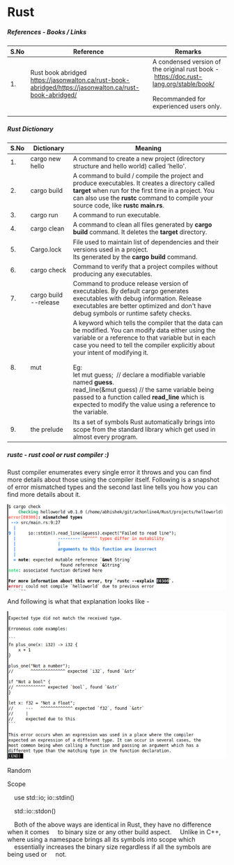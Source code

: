 # Rust

##### References - Books / Links

| S.No | Reference                                                                                                    | Remarks                                                                                                                                 |
| ---- | ------------------------------------------------------------------------------------------------------------ | --------------------------------------------------------------------------------------------------------------------------------------- |
| 1.   | Rust book abridged <br/>https://jasonwalton.ca/rust-book-abridged/https://jasonwalton.ca/rust-book-abridged/ | A condensed version of the original rust book - https://doc.rust-lang.org/stable/book/<br/><br/>Recommanded for experienced users only. |
|      |                                                                                                              |                                                                                                                                         |
|      |                                                                                                              |                                                                                                                                         |

##### Rust Dictionary

| S.No | Dictionary            | Meaning                                                                                                                                                                                                                                                                                                                                                                                                                                                                                                 |
| ---- | --------------------- | ------------------------------------------------------------------------------------------------------------------------------------------------------------------------------------------------------------------------------------------------------------------------------------------------------------------------------------------------------------------------------------------------------------------------------------------------------------------------------------------------------- |
| 1.   | cargo new hello       | A command to create a new project (directory structure and hello world) called 'hello'.                                                                                                                                                                                                                                                                                                                                                                                                                 |
| 2.   | cargo build           | A command to build / compile the project and produce executables. It creates a directory called **target** when run for the first time in a project. You can also use the **rustc** command to compile your source code, like **rustc main.rs**.                                                                                                                                                                                                                                                        |
| 3.   | cargo run             | A command to run executable.                                                                                                                                                                                                                                                                                                                                                                                                                                                                            |
| 4.   | cargo clean           | A command to clean all files generated by **cargo build** command. It deletes the **target** directory.                                                                                                                                                                                                                                                                                                                                                                                                 |
| 5.   | Cargo.lock            | File used to maintain list of dependencies and their versions used in a project.<br/>Its generated by the **cargo build** command.                                                                                                                                                                                                                                                                                                                                                                      |
| 6.   | cargo check           | Command to verify that a project compiles without producing any executables.                                                                                                                                                                                                                                                                                                                                                                                                                            |
| 7.   | cargo build --release | Command to produce release version of executables. By default cargo generates executables with debug information. Release executables are better optimized and don't have debug symbols or runtime safety checks.                                                                                                                                                                                                                                                                                       |
| 8.   | mut                   | A keyword which tells the compiler that the data can be modified. You can modify data either using the variable or a reference to that variable but in each case you need to tell the compiler explicitly about your intent of modifying it.<br/><br/>Eg:<br/>let mut guess;  // declare a modifiable variable named **guess**.<br/>read_line(&mut guess) // the same variable being passed to a function called **read_line** which is expected to modify the value using a reference to the variable. |
| 9.   | the prelude           | Its a set of symbols Rust automatically brings into scope from the standard library which get used in almost every program.                                                                                                                                                                                                                                                                                                                                                                             |

##### rustc - rust cool or rust compiler :)

Rust compiler enumerates every single error it throws and you can find more details about those using the compiler itself.
Following is a snapshot of error mismatched types and the second last line tells you how you can find more details about it.

![](./readmeimages/b.png)

And following is what that explanation looks like - 

![](readmeimages/a.png)

Random

Scope

    use std::io; io::stdin()

    std::io::stdon()

    Both of the above ways are identical in Rust, they have no difference when it comes
    to binary size or any other build aspect.
    Unlike in C++, where using a namespace brings all its symbols into scope which
    essentially increases the binary size regardless if all the symbols are being used or
    not.
     
